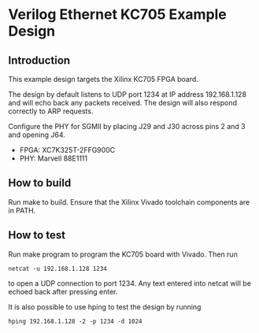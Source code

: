 # Verilog Ethernet KC705 Example Design

## Introduction

This example design targets the Xilinx KC705 FPGA board.

The design by default listens to UDP port 1234 at IP address 192.168.1.128 and
will echo back any packets received.  The design will also respond correctly
to ARP requests.  

Configure the PHY for SGMII by placing J29 and J30 across pins 2 and 3 and
opening J64.

*  FPGA: XC7K325T-2FFG900C
*  PHY: Marvell 88E1111

## How to build

Run make to build.  Ensure that the Xilinx Vivado toolchain components are
in PATH.  

## How to test

Run make program to program the KC705 board with Vivado.  Then run

    netcat -u 192.168.1.128 1234

to open a UDP connection to port 1234.  Any text entered into netcat will be
echoed back after pressing enter.

It is also possible to use hping to test the design by running

    hping 192.168.1.128 -2 -p 1234 -d 1024
